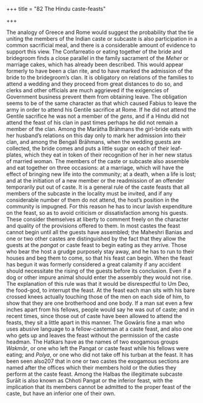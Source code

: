 +++
title = "82 The Hindu caste-feasts"

+++

The analogy of Greece and Rome would suggest the probability that the tie uniting the members of the Indian caste or subcaste is also participation in a common sacrificial meal, and there is a considerable amount of evidence to support this view. The Confarreatio or eating together of the bride and bridegroom finds a close parallel in the family sacrament of the *Meher* or marriage cakes, which has already been described. This would appear formerly to have been a clan rite, and to have marked the admission of the bride to the bridegroom’s clan. It is obligatory on relations of the families to attend a wedding and they proceed from great distances to do so, and clerks and other officials are much aggrieved if the exigencies of Government business prevent them from obtaining leave. The obligation seems to be of the same character as that which caused Fabius to leave the army in order to attend his Gentile sacrifice at Rome. If he did not attend the Gentile sacrifice he was not a member of the *gens*, and if a Hindu did not attend the feast of his clan in past times perhaps he did not remain a member of the clan. Among the Marātha Brāhmans the girl-bride eats with her husband’s relations on this day only to mark her admission into their clan, and among the Bengali Brāhmans, when the wedding guests are collected, the bride comes and puts a little sugar on each of their leaf-plates, which they eat in token of their recognition of her in her new status of married woman. The members of the caste or subcaste also assemble and eat together on three occasions: at a marriage, which will have the effect of bringing new life into the community; at a death, when a life is lost; and at the initiation of a new member or the readmission of an offender temporarily put out of caste. It is a general rule of the caste feasts that all members of the subcaste in the locality must be invited, and if any considerable number of them do not attend, the host’s position in the community is impugned. For this reason he has to incur lavish expenditure on the feast, so as to avoid criticism or dissatisfaction among his guests. These consider themselves at liberty to comment freely on the character and quality of the provisions offered to them. In most castes the feast cannot begin until all the guests have assembled; the Maheshri Banias and one or two other castes are distinguished by the fact that they allow the guests at the *pangat* or caste feast to begin eating as they arrive. Those who bear the host a grudge purposely stay away, and he has to run to their houses and beg them to come, so that his feast can begin. When the feast has begun it was formerly considered a great calamity if any accident should necessitate the rising of the guests before its conclusion. Even if a dog or other impure animal should enter the assembly they would not rise. The explanation of this rule was that it would be disrespectful to Um Deo, the food-god, to interrupt the feast. At the feast each man sits with his bare crossed knees actually touching those of the men on each side of him, to show that they are one brotherhood and one body. If a man sat even a few inches apart from his fellows, people would say he was out of caste; and in recent times, since those out of caste have been allowed to attend the feasts, they sit a little apart in this manner. The Gowāris fine a man who uses abusive language to a fellow-casteman at a caste feast, and also one who gets up and leaves the feast without the permission of the caste headman. The Hatkars have as the names of two exogamous groups *Wakmār*, or one who left the Pangat or caste feast while his fellows were eating; and *Polya*, or one who did not take off his turban at the feast. It has been seen also207 that in one or two castes the exogamous sections are named after the offices which their members hold or the duties they perform at the caste feast. Among the Halbas the illegitimate subcaste Surāit is also known as Chhoti Pangat or the inferior feast, with the implication that its members cannot be admitted to the proper feast of the caste, but have an inferior one of their own. 


